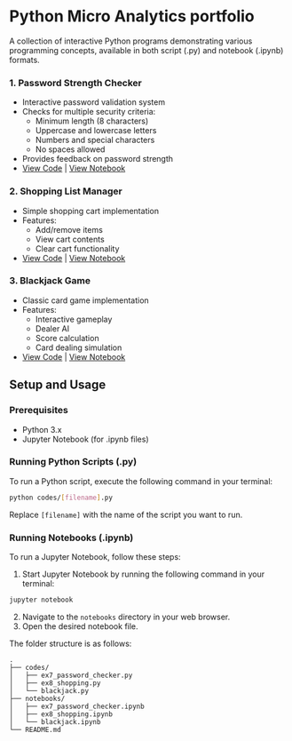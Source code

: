 # Python Micro Analytics portfolio

A collection of interactive Python programs demonstrating various programming concepts, available in both script (.py) and notebook (.ipynb) formats.

### 1. Password Strength Checker

- Interactive password validation system
- Checks for multiple security criteria:
  - Minimum length (8 characters)
  - Uppercase and lowercase letters
  - Numbers and special characters
  - No spaces allowed
- Provides feedback on password strength
- [View Code](codes/ex7_password_checker.py) | [View Notebook](notebooks/ex7_password_checker.ipynb)

### 2. Shopping List Manager

- Simple shopping cart implementation
- Features:
  - Add/remove items
  - View cart contents
  - Clear cart functionality
- [View Code](codes/ex8_shopping.py) | [View Notebook](notebooks/ex8_shopping.ipynb)

### 3. Blackjack Game

- Classic card game implementation
- Features:
  - Interactive gameplay
  - Dealer AI
  - Score calculation
  - Card dealing simulation
- [View Code](codes/blackjack.py) | [View Notebook](notebooks/blackjack.ipynb)

## Setup and Usage

### Prerequisites

- Python 3.x
- Jupyter Notebook (for .ipynb files)

### Running Python Scripts (.py)

To run a Python script, execute the following command in your terminal:

```bash
python codes/[filename].py
```

Replace `[filename]` with the name of the script you want to run.

### Running Notebooks (.ipynb)

To run a Jupyter Notebook, follow these steps:

1. Start Jupyter Notebook by running the following command in your terminal:

```bash
jupyter notebook
```

2. Navigate to the `notebooks` directory in your web browser.
3. Open the desired notebook file.

The folder structure is as follows:

```
.
├── codes/
│   ├── ex7_password_checker.py
│   ├── ex8_shopping.py
│   └── blackjack.py
├── notebooks/
│   ├── ex7_password_checker.ipynb
│   ├── ex8_shopping.ipynb
│   └── blackjack.ipynb
└── README.md
```

